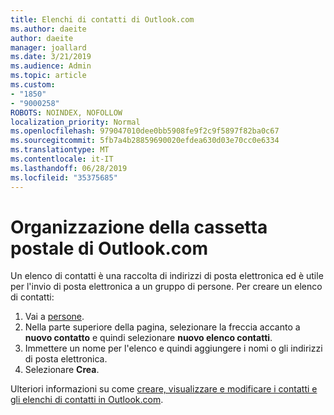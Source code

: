 ```yaml
---
title: Elenchi di contatti di Outlook.com
ms.author: daeite
author: daeite
manager: joallard
ms.date: 3/21/2019
ms.audience: Admin
ms.topic: article
ms.custom:
- "1850"
- "9000258"
ROBOTS: NOINDEX, NOFOLLOW
localization_priority: Normal
ms.openlocfilehash: 979047010dee0bb5908fe9f2c9f5897f82ba0c67
ms.sourcegitcommit: 5fb7a4b28859690020efdea630d03e70cc0e6334
ms.translationtype: MT
ms.contentlocale: it-IT
ms.lasthandoff: 06/28/2019
ms.locfileid: "35375685"
---
```

# <a name="organizing-your-outlookcom-mailbox"></a>Organizzazione della cassetta postale di Outlook.com

Un elenco di contatti è una raccolta di indirizzi di posta elettronica ed è utile per l'invio di posta elettronica a un gruppo di persone. Per creare un elenco di contatti:

1. Vai a [persone](https://outlook.live.com/people/).
1. Nella parte superiore della pagina, selezionare la freccia accanto a **nuovo contatto** e quindi selezionare **nuovo elenco contatti**.
1. Immettere un nome per l'elenco e quindi aggiungere i nomi o gli indirizzi di posta elettronica.
1. Selezionare **Crea**.

Ulteriori informazioni su come [creare, visualizzare e modificare i contatti e gli elenchi di contatti in Outlook.com](https://support.office.com/article/5b909158-036e-4820-92f7-2a27f57b9f01).